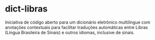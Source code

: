 # dict-libras
Iniciativa de código aberto para um dicionário eletrônico multilíngue com anotações contextuais para facilitar traduções automáticas entre Libras (Língua Brasileira de Sinais) e outros idiomas, inclusive de sinais.
